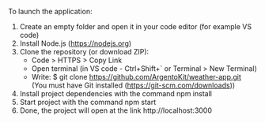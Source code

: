 To launch the application:

1. Create an empty folder and open it in your code editor (for example VS code)
2. Install Node.js (https://nodejs.org)
3. Clone the repository (or download ZIP):
    - Code > HTTPS > Copy Link
    - Open terminal (in VS code - Ctrl+Shift+` or Terminal > New Terminal)
    - Write: $ git clone https://github.com/ArgentoKit/weather-app.git (You must have Git installed (https://git-scm.com/downloads))
4. Install project dependencies with the command npm install
5. Start project with the command npm start
6. Done, the project will open at the link http://localhost:3000

